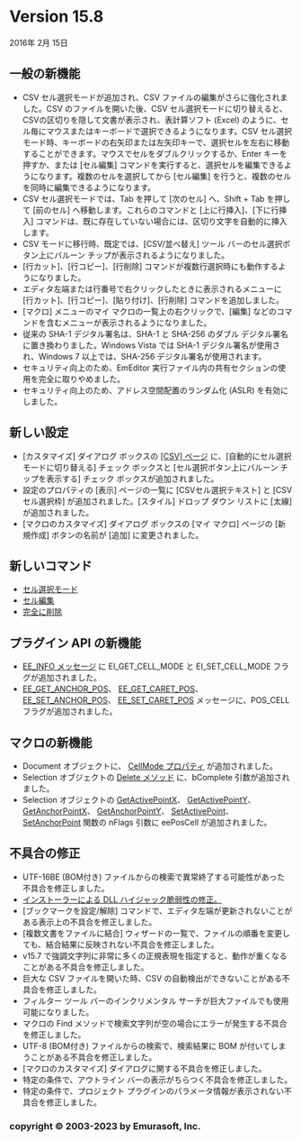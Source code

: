 # Version 15.8

2016年 2月 15日

## 一般の新機能

- CSV セル選択モードが追加され、CSV ファイルの編集がさらに強化されました。CSV のファイルを開いた後、CSV セル選択モードに切り替えると、CSVの区切りを隠して文書が表示され、表計算ソフト (Excel) のように、セル毎にマウスまたはキーボードで選択できるようになります。CSV セル選択モード時、キーボードの右矢印または左矢印キーで、選択セルを左右に移動することができます。マウスでセルをダブルクリックするか、Enter キーを押すか、または \[セル編集\] コマンドを実行すると、選択セルを編集できるようになります。複数のセルを選択してから \[セル編集\] を行うと、複数のセルを同時に編集できるようになります。
- CSV セル選択モードでは、Tab を押して \[次のセル\] へ、Shift + Tab を押して \[前のセル\] へ移動します。これらのコマンドと \[上に行挿入\]、\[下に行挿入\] コマンドは、既に存在していない場合には、区切り文字を自動的に挿入します。
- CSV モードに移行時、既定では、\[CSV/並べ替え\] ツール バーのセル選択ボタン上にバルーン チップが表示されるようになりました。
- \[行カット\]、\[行コピー\]、\[行削除\] コマンドが複数行選択時にも動作するようになりました。
- エディタ左端または行番号で右クリックしたときに表示されるメニューに \[行カット\]、\[行コピー\]、\[貼り付け\]、\[行削除\] コマンドを追加しました。
- \[マクロ\] メニューのマイ マクロの一覧上の右クリックで、\[編集\] などのコマンドを含むメニューが表示されるようになりました。
- 従来の SHA-1 デジタル署名は、SHA-1 と SHA-256 のダブル デジタル署名に置き換わりました。Windows Vista では SHA-1 デジタル署名が使用され、Windows 7 以上では、SHA-256 デジタル署名が使用されます。
- セキュリティ向上のため、EmEditor 実行ファイル内の共有セクションの使用を完全に取りやめました。
- セキュリティ向上のため、アドレス空間配置のランダム化 (ASLR) を有効にしました。

## 新しい設定

- \[カスタマイズ\] ダイアログ ボックスの [\[CSV\] ページ](../dlg/customize/csv/index) に、\[自動的にセル選択モードに切り替える\] チェック ボックスと \[セル選択ボタン上にバルーン チップを表示する\] チェック ボックスが追加されました。
- 設定のプロパティの \[表示\] ページの一覧に \[CSVセル選択テキスト\] と \[CSVセル選択枠\] が追加されました。\[スタイル\] ドロップ ダウン リストに \[太線\] が追加されました。
- \[マクロのカスタマイズ\] ダイアログ ボックスの \[マイ マクロ\] ページの \[新規作成\] ボタンの名前が \[追加\] に変更されました。

## 新しいコマンド

- [セル選択モード](../cmd/edit/csv_cell_mode)
- [セル編集](../cmd/edit/csv_edit_cell)
- [完全に削除](../cmd/edit/delete_complete)

## プラグイン API の新機能

- [EE\_INFO メッセージ](../plugin/message/ee_info) に EI\_GET\_CELL\_MODE と EI\_SET\_CELL\_MODE フラグが追加されました。
- [EE\_GET\_ANCHOR\_POS](../plugin/message/ee_get_anchor_pos)、 [EE\_GET\_CARET\_POS](../plugin/message/ee_get_caret_pos)、 [EE\_SET\_ANCHOR\_POS](../plugin/message/ee_set_anchor_pos)、 [EE\_SET\_CARET\_POS](../plugin/message/ee_set_caret_pos) メッセージに、POS\_CELL フラグが追加されました。

## マクロの新機能

- Document オブジェクトに、 [CellMode プロパティ](../macro/document/cell_mode) が追加されました。
- Selection オブジェクトの [Delete メソッド](../macro/selection/selection_delete) に、bComplete 引数が追加されました。
- Selection オブジェクトの [GetActivePointX](../macro/selection/selection_getactivepointx)、 [GetActivePointY](../macro/selection/selection_getactivepointy)、 [GetAnchorPointX](../macro/selection/selection_getanchorpointx)、 [GetAnchorPointY](../macro/selection/selection_getanchorpointy)、 [SetActivePoint](../macro/selection/selection_setactivepoint)、 [SetAnchorPoint](../macro/selection/selection_setanchorpoint) 関数の nFlags 引数に eePosCell が追加されました。

## 不具合の修正

- UTF-16BE (BOM付き) ファイルからの検索で異常終了する可能性があった不具合を修正しました。
- [インストーラーによる DLL ハイジャック脆弱性の修正。](http://www.advancedinstaller.com/dll-hijacking.html)
- \[ブックマークを設定/解除\] コマンドで、エディタ左端が更新されないことがある表示上の不具合を修正しました。
- \[複数文書をファイルに結合\] ウィザードの一覧で、ファイルの順番を変更しても、結合結果に反映されない不具合を修正しました。
- v15.7 で強調文字列に非常に多くの正規表現を指定すると、動作が重くなることがある不具合を修正しました。
- 巨大な CSV ファイルを開いた時、CSV の自動検出ができないことがある不具合を修正しました。
- フィルター ツール バーのインクリメンタル サーチが巨大ファイルでも使用可能になりました。
- マクロの Find メソッドで検索文字列が空の場合にエラーが発生する不具合を修正しました。
- UTF-8 (BOM付き) ファイルからの検索で、検索結果に BOM が付いてしまうことがある不具合を修正しました。
- \[マクロのカスタマイズ\] ダイアログに関する不具合を修正しました。
- 特定の条件で、アウトライン バーの表示がちらつく不具合を修正しました。
- 特定の条件で、プロジェクト プラグインのパラメータ情報が表示されない不具合を修正しました。

### copyright © 2003-2023 by Emurasoft, Inc.
